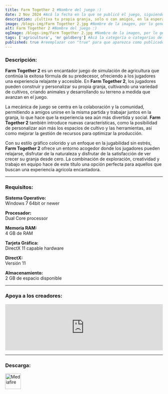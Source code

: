 ```yaml
---
title: Farm Together 2 #Nombre del juego :)
date: 2 Nov 2024 #Acá la fecha en la que se publicó el juego, siguiendo este formato: Dia "30", Mes "Oct", Año "2024" = como debe quedar: 30 Oct 2024
description: ¡Cultiva tu propia granja, solo o con amigos, en la esperada secuela de la confortable y relajante experiencia rural! #Acá una mini descripción del juego
image: /blogs-img/Farm Together 2.jpg #Nombre de la imagen, por lo general es exactamente el mismo nombre que el juego excluyendo lo ":" (Dos puntos)
alt: Farm Together 2 #Nombre del juego :)
ogImage: /blogs-img/Farm Together 2.jpg #Nombre de la imagen, por lo general es exactamente el mismo nombre que el juego excluyendo lo ":" (Dos puntos)
tags: ['agricultura', 'mr goldberg'] #Acá la categoría o categorías del juego, si es más de una se coloca en este formato: ['categoría1', 'categoría2']
published: true #reemplazar con "true" para que aparezca como publicado
---
```


<!--En VSCode seleccionando una palabra, por ejemplo: "Farm Together 2" y apretando Ctrl+F2 se seleccionan todas las palabras iguales-->

### Descripción:
**Farm Together 2** es un encantador juego de simulación de agricultura que continúa la exitosa fórmula de su predecesor, ofreciendo a los jugadores una experiencia relajante y accesible. En **Farm Together 2**, los jugadores pueden construir y personalizar su propia granja, cultivando una variedad de cultivos, criando animales y desarrollando su terreno a medida que avanzan en el juego. 

La mecánica de juego se centra en la colaboración y la comunidad, permitiendo a amigos unirse en la misma partida y trabajar juntos en la granja, lo que hace que la experiencia sea aún más divertida y social. **Farm Together 2** también introduce nuevas características, como la posibilidad de personalizar aún más los espacios de cultivo y las herramientas, así como mejorar la gestión de recursos para optimizar la producción.

Con su estilo gráfico colorido y un enfoque en la jugabilidad sin estrés, **Farm Together 2** ofrece un entorno acogedor donde los jugadores pueden relajarse, disfrutar de la naturaleza y disfrutar de la satisfacción de ver crecer su granja desde cero. La combinación de exploración, creatividad y trabajo en equipo hace de este título una opción perfecta para aquellos que buscan una experiencia agrícola encantadora.

<!--Prompt para Chat-GPT: Hazme una descripción para el juego "Farm Together 2" y cada que menciones "Farm Together 2" ponlo en negrita -->

---

### Requisitos:
**Sistema Operativo:**  
Windows 7 64bit or newer

**Procesador:**  
Dual Core processor

**Memoria RAM:**  
4 GB de RAM

**Tarjeta Gráfica:**  
DirectX 11 capable hardware

**DirectX:**  
Versión 11

**Almacenamiento:**  
2 GB de espacio disponible

<!--Si falta o sobra un requisito se quita o se agrega manteniendo el mismo formato-->

---

### Apoya a los creadores:
<iframe src="https://store.steampowered.com/widget/2418520/" frameborder="0" style="background-color: transparent; width: 100% !important; aspect-ratio: 646 / 190;"></iframe>

<!--Reemplazar los numeros (AppID) del juego (en este caso 2668510) por el numero (AppID) correspondiente con el juego a publicar-->
<!--El AppID se encuentra en la URL del Juego en Steam-->

---

### Descarga:

[<img src="https://gist.github.com/cxmeel/0dbc95191f239b631c3874f4ccf114e2/raw/download.svg" alt="Mediafire" height="50" />](https://www.mediafire.com/file/fy8ahgnvd2f6y85/Farm_Together_2.zip/file)

<!-- # se debe reemplazar por el link de descarga-->

<!--NOMBRE-DEL-SERVICIO se debe reemplazar por el servicio donde está subido el juego-->